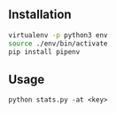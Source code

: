 ## Installation
```bash
virtualenv -p python3 env
source ./env/bin/activate
pip install pipenv
```

## Usage
```
python stats.py -at <key>
```
